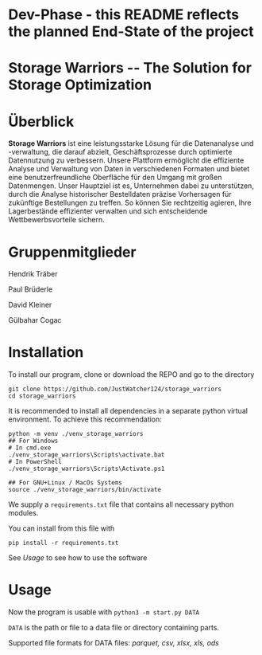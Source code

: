 # Dev-Phase - this README reflects the planned End-State of the project
# Storage Warriors -- The Solution for Storage Optimization

# Überblick

**Storage Warriors** ist eine leistungsstarke Lösung für die Datenanalyse und -verwaltung, die darauf abzielt, Geschäftsprozesse durch optimierte Datennutzung zu verbessern. Unsere Plattform ermöglicht die effiziente Analyse und Verwaltung von Daten in verschiedenen Formaten und bietet eine benutzerfreundliche Oberfläche für den Umgang mit großen Datenmengen.
Unser Hauptziel ist es, Unternehmen dabei zu unterstützen, durch die Analyse historischer Bestelldaten präzise Vorhersagen für zukünftige Bestellungen zu treffen. So können Sie rechtzeitig agieren, Ihre Lagerbestände effizienter verwalten und sich entscheidende Wettbewerbsvorteile sichern.

# Gruppenmitglieder

Hendrik Träber

Paul Brüderle 

David Kleiner 

Gülbahar Cogac

# Installation

To install our program, clone or download the REPO and go to the directory

```
git clone https://github.com/JustWatcher124/storage_warriors
cd storage_warriors
```

It is recommended to install all dependencies in a separate python virtual environment.
To achieve this recommendation:

```
python -m venv ./venv_storage_warriors
## For Windows
# In cmd.exe
./venv_storage_warriors\Scripts\activate.bat
# In PowerShell
./venv_storage_warriors\Scripts\Activate.ps1

## For GNU+Linux / MacOs Systems
source ./venv_storage_warriors/bin/activate
```

We supply a `requirements.txt` file that contains all necessary python modules.

You can install from this file with

```
pip install -r requirements.txt
```

See _Usage_ to see how to use the software

# Usage

Now the program is usable with `python3 -m start.py DATA`

`DATA` is the path or file to a data file or directory containing parts.

Supported file formats for DATA files: _parquet, csv, xlsx, xls, ods_
